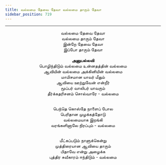 ```yaml
---
title: வல்லமை தேவை தேவா வல்லமை தாரும் தேவா
sidebar_position: 719
---
```


---
<center>
வல்லமை தேவை தேவா<br/>
வல்லமை தாரும் தேவா<br/>
இன்றே தேவை தேவா<br/>
இப்போ தாரும் தேவா<br/>
<br/><strong>அனுபல்லவி</strong><br/>
பொழிந்திடும் வல்லமை உன்னதத்தின் வல்லமை<br/>
ஆவியின் வல்லமை அக்கினியின் வல்லமை<br/>
மாமிசமான யாவர் மீதும்<br/>
ஆவியை ஊற்றுவேன் என்றீர்<br/>
மூப்பர் வாலிபர் யாவரும்<br/>
தீர்க்கதரிசனம் சொல்வாரே        - வல்லமை<br/><br/>

பெந்தெ கொஸ்தே நாளைப் போல<br/>
பெரிதான முழக்கத்தோடு<br/>
வல்லமையாக இறங்கி<br/>
வரங்களினாலே நிரப்பும்        - வல்லமை<br/><br/>

மீட்கப்படும் நாளுக்கென்று<br/>
முத்திரையான ஆவியை தாரும்<br/>
பிதாவே என்று அழைக்க<br/>
புத்திர சுவீகாரம் ஈந்திடும்        - வல்லமை
</center>
